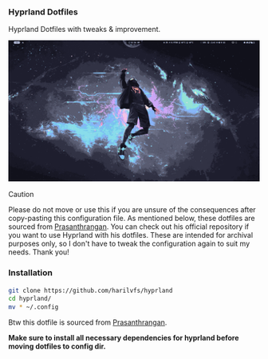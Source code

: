 ### Hyprland Dotfiles

Hyprland Dotfiles with tweaks & improvement.

![screenshot](/preview/241022_00h26m45s_screenshot.png)

> [!CAUTION]
> Please do not move or use this if you are unsure of the consequences after copy-pasting this configuration file. As mentioned below, these dotfiles are sourced from [Prasanthrangan](https://github.com/prasanthrangan/hyprdots). You can check out his official repository if you want to use Hyprland with his dotfiles.
These are intended for archival purposes only, so I don't have to tweak the configuration again to suit my needs. Thank you!

### Installation

```bash
git clone https://github.com/harilvfs/hyprland 
cd hyprland/
mv * ~/.config
```

Btw this dotfile is sourced from [Prasanthrangan](https://github.com/prasanthrangan/hyprdots).

**Make sure to install all necessary dependencies for hyprland before moving dotfiles to config dir.**

